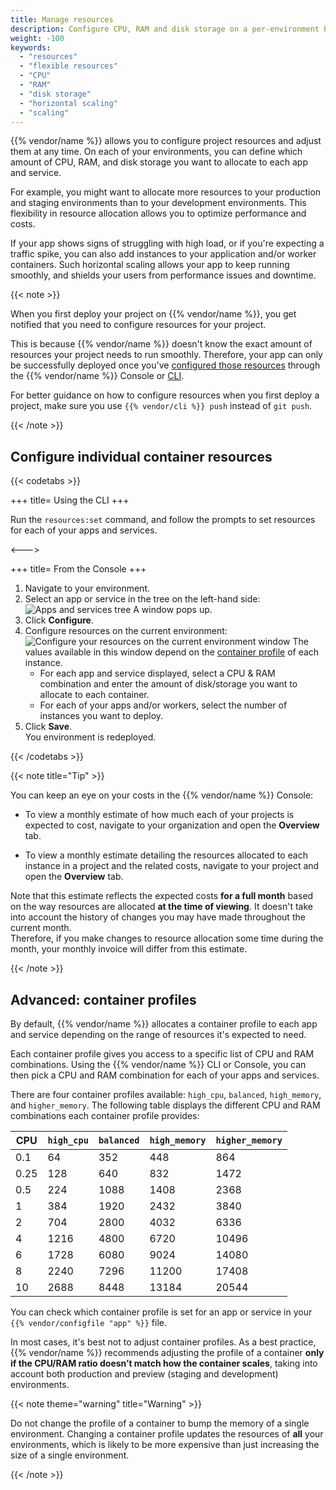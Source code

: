 ```yaml
---
title: Manage resources
description: Configure CPU, RAM and disk storage on a per-environment basis so your apps and services can run smoothly.
weight: -100
keywords:
  - "resources"
  - "flexible resources"
  - "CPU"
  - "RAM"
  - "disk storage"
  - "horizontal scaling"
  - "scaling"
---
```


{{% vendor/name %}} allows you to configure project resources and adjust them at any time.
On each of your environments, you can define which amount of CPU, RAM,
and disk storage you want to allocate to each app and service.

For example, you might want to allocate more resources to your production and staging environments
than to your development environments.
This flexibility in resource allocation allows you to optimize performance and costs.

If your app shows signs of struggling with high load, or if you're expecting a traffic spike,
you can also add instances to your application and/or worker containers.
Such horizontal scaling allows your app to keep running smoothly,
and shields your users from performance issues and downtime.

{{< note >}}

When you first deploy your project on {{% vendor/name %}},
you get notified that you need to configure resources for your project.

This is because {{% vendor/name %}} doesn't know the exact amount of resources your project needs to run smoothly.
Therefore, your app can only be successfully deployed once you've [configured those resources](#configure-individual-container-resources) through the {{% vendor/name %}} Console or [CLI](/administration/cli/_index.md).

For better guidance on how to configure resources when you first deploy a project,
make sure you use `{{% vendor/cli %}} push` instead of `git push`.

{{< /note >}}

## Configure individual container resources

{{< codetabs >}}

+++
title= Using the CLI
+++

Run the `resources:set` command, and follow the prompts to set resources for each of your apps and services.

<--->

+++
title= From the Console
+++

1. Navigate to your environment.
2. Select an app or service in the tree on the left-hand side:
   ![Apps and services tree](/images/flexible-resources/apps-services-tree.png "0.2")
   A window pops up.
3. Click **Configure**.
4. Configure resources on the current environment:
   ![Configure your resources on the current environment window](/images/flexible-resources/configure-flexible-resources.png "0.5")
   The values available in this window depend on the [container profile](#1-configure-your-container-profiles) of each instance.
   - For each app and service displayed, select a CPU & RAM combination and enter the amount of disk/storage you want to allocate to each container.
   - For each of your apps and/or workers, select the number of instances you want to deploy.
5. Click **Save**.</br>
   You environment is redeployed.

{{< /codetabs >}}

{{< note title="Tip" >}}

You can keep an eye on your costs in the {{% vendor/name %}} Console:

- To view a monthly estimate of how much each of your projects is expected to cost,
navigate to your organization and open the **Overview** tab.

- To view a monthly estimate detailing the resources allocated to each instance in a project and the related costs,
navigate to your project and open the **Overview** tab.

Note that this estimate reflects the expected costs **for a full month** based on the way resources are allocated **at the time of viewing**.
It doesn't take into account the history of changes you may have made throughout the current month.</br>
Therefore, if you make changes to resource allocation some time during the month, your monthly invoice will differ from this estimate.

{{< /note >}}

## Advanced: container profiles

By default, {{% vendor/name %}} allocates a container profile to each app and service depending on the range of resources it's expected to need.

Each container profile gives you access to a specific list of CPU and RAM combinations.
Using the {{% vendor/name %}} CLI or Console, you can then pick a CPU and RAM combination for each of your apps and services.

There are four container profiles available: `high_cpu`, `balanced`, `high_memory`, and `higher_memory`.
The following table displays the different CPU and RAM combinations each container profile provides:

| CPU  | `high_cpu`   | `balanced` | `high_memory` | `higher_memory` |
| ---- | ------------ | ---------- | ------------- | --------------- |
| 0.1  | 64           | 352        | 448           | 864             |
| 0.25 | 128          | 640        | 832           | 1472            |
| 0.5  | 224          | 1088       | 1408          | 2368            |
| 1    | 384          | 1920       | 2432          | 3840            |
| 2    | 704          | 2800       | 4032          | 6336            |
| 4    | 1216         | 4800       | 6720          | 10496           |
| 6    | 1728         | 6080       | 9024          | 14080           |
| 8    | 2240         | 7296       | 11200         | 17408           |
| 10   | 2688         | 8448       | 13184         | 20544           |

You can check which container profile is set for an app or service in your `{{% vendor/configfile "app" %}}` file.

In most cases, it's best not to adjust container profiles.
As a best practice, {{% vendor/name %}} recommends adjusting the profile of a container **only if the CPU/RAM ratio doesn’t match how the container scales**, taking into account both production and preview (staging and development) environments.

{{< note theme="warning" title="Warning" >}}

Do not change the profile of a container to bump the memory of a single environment.
Changing a container profile updates the resources of **all** your environments, which is likely to be more expensive than just increasing the size of a single environment.

{{< /note >}}